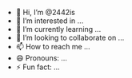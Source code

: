 - 👋 Hi, I’m @2442is
- 👀 I’m interested in ...
- 🌱 I’m currently learning ...
- 💞️ I’m looking to collaborate on ...
- 📫 How to reach me ...
- 😄 Pronouns: ...
- ⚡ Fun fact: ...

<!---
2442is/2442is is a ✨ special ✨ repository because its `README.md` (this file) appears on your GitHub profile.
You can click the Preview link to take a look at your changes.
--->
